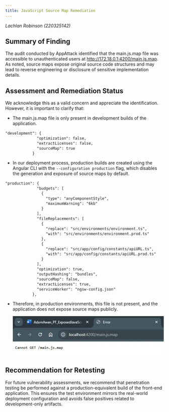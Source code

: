 ```yaml
---
title: JavaScript Source Map Remediation
---
```


_Lachlan Robinson (220325142)_

## Summary of Finding

The audit conducted by AppAttack identified that the main.js.map file was accessible to
unauthenticated users at http://172.18.0.1:4200/main.js.map. As noted, source maps expose original
source code structures and may lead to reverse engineering or disclosure of sensitive implementation
details.

## Assessment and Remediation Status

We acknowledge this as a valid concern and appreciate the identification. However, it is important
to clarify that:

- The main.js.map file is only present in development builds of the application.

```
"development": {
              "optimization": false,
              "extractLicenses": false,
              "sourceMap": true
            }
```

- In our deployment process, production builds are created using the Angular CLI with the
  `--configuration production` flag, which disables the generation and exposure of source maps by
  default.

```
"production": {
              "budgets": [
                {
                  "type": "anyComponentStyle",
                  "maximumWarning": "6kb"
                }
              ],
              "fileReplacements": [
                {
                  "replace": "src/environments/environment.ts",
                  "with": "src/environments/environment.prod.ts"
                },
                {
                  "replace": "src/app/config/constants/apiURL.ts",
                  "with": "src/app/config/constants/apiURL.prod.ts"
                }
              ],
              "optimization": true,
              "outputHashing": "bundles",
              "sourceMap": false,
              "extractLicenses": true,
              "serviceWorker": "ngsw-config.json"
            },
```

- Therefore, in production environments, this file is not present, and the application does not
  expose source maps publicly.

  ![](./img/exposed-sourcemap-1.jpg)

## Recommendation for Retesting

For future vulnerability assessments, we recommend that penetration testing be performed against a
production-equivalent build of the front-end application. This ensures the test environment mirrors
the real-world deployment configuration and avoids false positives related to development-only
artifacts.
